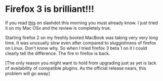 Firefox 3 is brilliant!!!
===
If you read [this][0] on slashdot this morning you must already know. I just tried it on my Mac OSx and the review is completely true.  
  
Starting firefox 2 on my freshly booted MacBook was taking very very long time. It was unusually slow even after compared to sluggishness of firefox on Linux. Don't know why. So when I tried firefox 3 beta 1 on it I could clearly tell the difference. The fire in firefox is back.  
  
\[The only reason you might want to hold from upgrading just as yet is lack of availability of compatible plugins. As the official release nears, this problem will go away\]

[0]: http://slashdot.org/article.pl?sid=07/11/20/1330218

